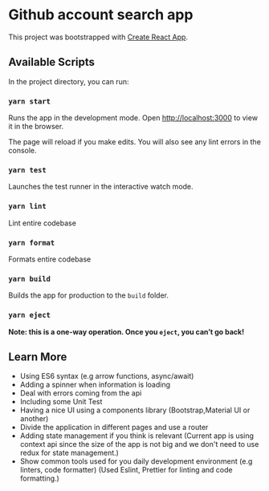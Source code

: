 # Github account search app

This project was bootstrapped with [Create React App](https://github.com/facebook/create-react-app).

## Available Scripts

In the project directory, you can run:

### `yarn start`

Runs the app in the development mode.
Open [http://localhost:3000](http://localhost:3000) to view it in the browser.

The page will reload if you make edits.
You will also see any lint errors in the console.

### `yarn test`

Launches the test runner in the interactive watch mode.

### `yarn lint`

Lint entire codebase

### `yarn format`

Formats entire codebase

### `yarn build`

Builds the app for production to the `build` folder.

### `yarn eject`

**Note: this is a one-way operation. Once you `eject`, you can’t go back!**

## Learn More

-   Using ES6 syntax (e.g arrow functions, async/await)
-   Adding a spinner when information is loading
-   Deal with errors coming from the api
-   Including some Unit Test
-   Having a nice UI using a components library (Bootstrap,Material UI or another)
-   Divide the application in different pages and use a router
-   Adding state management if you think is relevant
    (Current app is using context api since the size of the app is not big and we don't need to use redux for state management.)
-   Show common tools used for you daily development environment (e.g linters, code formatter)
    (Used Eslint, Prettier for linting and code formatting.)
